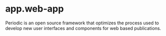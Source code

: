 # app.web-app

Periodic is an open source framework that optimizes the process used to develop new user interfaces and components for web based publications.
